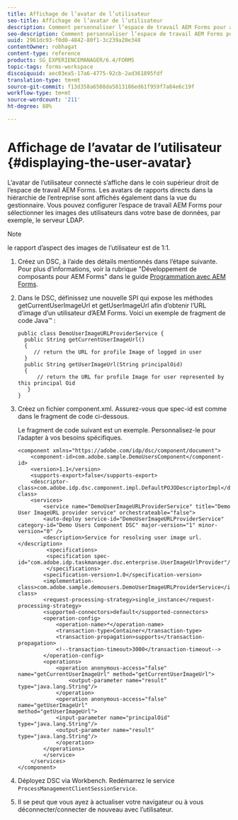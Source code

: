 ```yaml
---
title: Affichage de l’avatar de l’utilisateur
seo-title: Affichage de l’avatar de l’utilisateur
description: Comment personnaliser l’espace de travail AEM Forms pour afficher l’image d’un utilisateur connecté.
seo-description: Comment personnaliser l’espace de travail AEM Forms pour afficher l’image d’un utilisateur connecté.
uuid: 2961dc93-f0d0-4842-80f1-3c239a20e348
contentOwner: robhagat
content-type: reference
products: SG_EXPERIENCEMANAGER/6.4/FORMS
topic-tags: forms-workspace
discoiquuid: aec03ea5-17a6-4775-92cb-2ad361895fdf
translation-type: tm+mt
source-git-commit: f13d358a6508da5813186ed61f959f7a84e6c19f
workflow-type: tm+mt
source-wordcount: '211'
ht-degree: 80%

---
```



# Affichage de l’avatar de l’utilisateur  {#displaying-the-user-avatar}

L’avatar de l’utilisateur connecté s’affiche dans le coin supérieur droit de l’espace de travail AEM Forms. Les avatars de rapports directs dans la hiérarchie de l’entreprise sont affichés également dans la vue du gestionnaire. Vous pouvez configurer l’espace de travail AEM Forms pour sélectionner les images des utilisateurs dans votre base de données, par exemple, le serveur LDAP.

>[!NOTE]
>
>le rapport d’aspect des images de l’utilisateur est de 1:1.

1. Créez un DSC, à l’aide des détails mentionnés dans l’étape suivante. Pour plus d’informations, voir la rubrique &quot;Développement de composants pour AEM Forms&quot; dans le guide [Programmation avec AEM Forms](https://www.adobe.com/go/learn_aemforms_programming_63).
1. Dans le DSC, définissez une nouvelle SPI qui expose les méthodes getCurrentUserImageUrl et getUserImageUrl afin d’obtenir l’URL d’image d’un utilisateur d’AEM Forms. Voici un exemple de fragment de code Java™ :

   ```as3
   public class DemoUserImageURLProviderService { 
     public String getCurrentUserImageUrl() 
     { 
        // return the URL for profile Image of logged in user 
     } 
     public String getUserImageUrl(String principalOid) 
     { 
         // return the URL for profile Image for user represented by this principal Oid 
      } 
   }
   ```

1. Créez un fichier component.xml. Assurez-vous que spec-id est comme dans le fragment de code ci-dessous.

   Le fragment de code suivant est un exemple. Personnalisez-le pour l’adapter à vos besoins spécifiques.

   ```as3
   <component xmlns="https://adobe.com/idp/dsc/component/document"> 
       <component-id>com.adobe.sample.DemoUsersComponent</component-id> 
       <version>1.1</version> 
       <supports-export>false</supports-export> 
       <descriptor-class>com.adobe.idp.dsc.component.impl.DefaultPOJODescriptorImpl</descriptor-class> 
       <services> 
           <service name="DemoUserImageURLProviderService" title="Demo User ImageURL provider service" orchestrateable="false"> 
           <auto-deploy service-id="DemoUserImageURLProviderService" category-id="Demo Users Component DSC" major-version="1" minor-version="0" /> 
           <description>Service for resolving user image url.</description> 
            <specifications> 
            <specification spec-id="com.adobe.idp.taskmanager.dsc.enterprise.UserImageUrlProvider"/> 
            </specifications> 
           <specification-version>1.0</specification-version> 
           <implementation-class>com.adobe.sample.demousers.DemoUserImageURLProviderService</implementation-class> 
           <request-processing-strategy>single_instance</request-processing-strategy> 
           <supported-connectors>default</supported-connectors> 
           <operation-config> 
               <operation-name>*</operation-name> 
               <transaction-type>Container</transaction-type> 
               <transaction-propagation>supports</transaction-propagation> 
               <!--transaction-timeout>3000</transaction-timeout--> 
           </operation-config> 
           <operations> 
               <operation anonymous-access="false" name="getCurrentUserImageUrl" method="getCurrentUserImageUrl"> 
                   <output-parameter name="result" type="java.lang.String"/> 
               </operation> 
               <operation anonymous-access="false" name="getUserImageUrl" 
   method="getUserImageUrl"> 
               <input-parameter name="principalOid" type="java.lang.String"/> 
               <output-parameter name="result" type="java.lang.String"/> 
               </operation> 
           </operations> 
           </service> 
       </services>
   </component>
   ```

1. Déployez DSC via Workbench. Redémarrez le service `ProcessManagementClientSessionService`.
1. Il se peut que vous ayez à actualiser votre navigateur ou à vous déconnecter/connecter de nouveau avec l’utilisateur.
